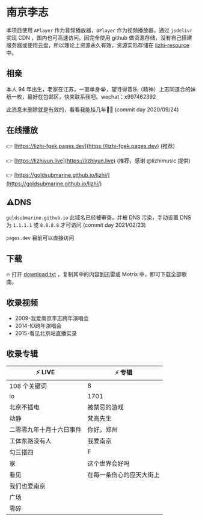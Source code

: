 # 南京李志

本项目使用 `APlayer` 作为音频播放器，`DPlayer` 作为视频播放器，通过 `jsdelivr` 实现 CDN ，国内也可高速访问。因完全使用 github 做资源存储，没有自己搭建服务器或使用云盘，所以理论上资源永久有效，资源实际存储在 [lizhi-resource](https://github.com/GoldSubmarine/lizhi-resource) 中。

## 相亲

本人 94 年出生，老家在江苏，一直单身😭，望寻得音乐（精神）上志同道合的妹纸一枚，最好在包邮区，快来联系我吧。wechat：x997462392

此消息未删除就是有效的，看看我能挂几年😤😤 (commit day 2020/09/24)

## 在线播放

:point_right: [https://lizhi-fgek.pages.dev](https://lizhi-fgek.pages.dev) (推荐)

:point_right: [https://lizhiyun.live](https://lizhiyun.live) (推荐，感谢 @lizhimusic 提供)

:point_right: [https://goldsubmarine.github.io/lizhi/](https://goldsubmarine.github.io/lizhi/)

## ⚠️DNS

`goldsubmarine.github.io` 此域名已经被审查，并被 DNS 污染，手动设置 DNS 为 `1.1.1.1` 或 `8.8.8.8` 才可访问 (commit day 2021/02/23)

`pages.dev` 目前可以直接访问

## 下载

:fire: 打开 [download.txt](https://cdn.jsdelivr.net/gh/goldsubmarine/lizhi-resource/audio/download.txt) ，复制其中的内容到迅雷或 Motrix 中，即可下载全部歌曲。

## 收录视频

- 2009-我爱南京李志跨年演唱会
- 2014-IO跨年演唱会
- 2015-看见北京站直播实录

## 收录专辑

| :zap: **LIVE**           | :zap: **专辑**           |
| ------------------------ | ------------------------ |
| 108 个关键词             | 8                        |
| io                       | 1701                     |
| 北京不插电               | 被禁忌的游戏             |
| 动静                     | 梵高先生                 |
| 二零零九年十月十六日事件 | 你好，郑州               |
| 工体东路没有人           | 我爱南京                 |
| 勾三搭四                 | F                        |
| 家                       | 这个世界会好吗           |
| 看见                     | 在每一条伤心的应天大街上 |
| 我们也爱南京             |                          |
| 广场                     |                          |
| 零碎                     |                          |

